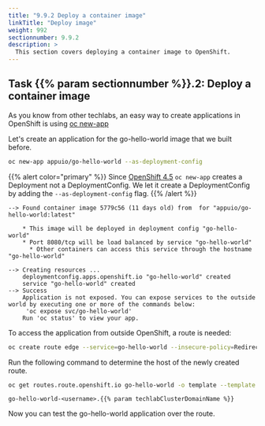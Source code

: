 ```yaml
---
title: "9.9.2 Deploy a container image"
linkTitle: "Deploy image"
weight: 992
sectionnumber: 9.9.2
description: >
  This section covers deploying a container image to OpenShift.
---
```


## Task {{% param sectionnumber %}}.2: Deploy a container image

As you know from other techlabs, an easy way to create applications in OpenShift is using [oc new-app](https://docs.openshift.com/container-platform/latest/cli_reference/openshift_cli/developer-cli-commands.html#new-app)

Let's create an application for the go-hello-world image that we built before.

```bash
oc new-app appuio/go-hello-world --as-deployment-config
```

{{% alert  color="primary" %}}
Since [OpenShift 4.5](https://docs.openshift.com/container-platform/4.5/release_notes/ocp-4-5-release-notes.html#ocp-4-5-developer-experience) `oc new-app` creates a Deployment not a DeploymentConfig. We let it create a DeploymentConfig by adding the `--as-deployment-config` flag.
{{% /alert %}}

```
--> Found container image 5779c56 (11 days old) from  for "appuio/go-hello-world:latest"

    * This image will be deployed in deployment config "go-hello-world"
    * Port 8080/tcp will be load balanced by service "go-hello-world"
      * Other containers can access this service through the hostname "go-hello-world"

--> Creating resources ...
    deploymentconfig.apps.openshift.io "go-hello-world" created
    service "go-hello-world" created
--> Success
    Application is not exposed. You can expose services to the outside world by executing one or more of the commands below:
     'oc expose svc/go-hello-world'
    Run 'oc status' to view your app.
```

To access the application from outside OpenShift, a route is needed:

```bash
oc create route edge --service=go-hello-world --insecure-policy=Redirect
```

Run the following command to determine the host of the newly created route.

```bash
oc get routes.route.openshift.io go-hello-world -o template --template '{{.spec.host}}{{"\n"}}'
```

```
go-hello-world-<username>.{{% param techlabClusterDomainName %}}
```

Now you can test the go-hello-world application over the route.

